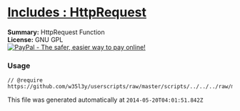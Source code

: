 
# [Includes : HttpRequest](.)

**Summary:** HttpRequest Function<br />
**License:** GNU GPL<br />
[![PayPal - The safer, easier way to pay online!](https://www.paypalobjects.com/en_US/i/btn/btn_donate_SM.gif "PayPal - The safer, easier way to pay online!")](http://goo.gl/Fv19S)
### Usage
```
// @require	https://github.com/w35l3y/userscripts/raw/master/scripts/../../../raw/master/includes/Includes__HttpRequest/56489.user.js
```

This file was generated automatically at `2014-05-20T04:01:51.842Z`